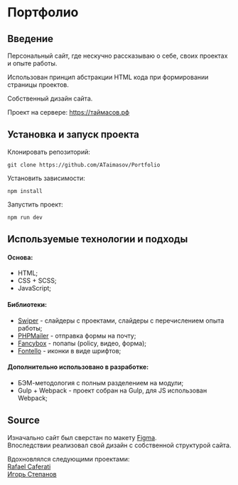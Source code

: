 # Портфолио

## Введение

Персональный сайт, где нескучно рассказываю о себе, своих проектах и опыте работы.

Использован принцип абстракции HTML кода при формировании страницы проектов.

Собственный дизайн сайта.


Проект на сервере: https://таймасов.рф

## Установка и запуск проекта

Клонировать репозиторий:

    git clone https://github.com/ATaimasov/Portfolio

Установить зависимости:

    npm install

Запустить проект:

    npm run dev


## Используемые технологии и подходы

#### Основа:
- HTML;
- CSS + SCSS;
- JavaScript;

#### Библиотеки:
- <a href="https://swiperjs.com/" target="_blank">Swiper</a> - слайдеры с проектами, слайдеры с перечислением опыта работы;
- <a href="https://github.com/PHPMailer/PHPMailer" target="_blank">PHPMailer</a> - отправка формы на почту;
- <a href="https://fancyapps.com/" target="_blank">Fancybox</a> - попапы (policy, видео, форма);
- <a href="https://fancyapps.com/" target="_blank">Fontello</a> - иконки в виде шрифтов;

#### Дополнительно использовано в разработке:
- БЭМ-методология с полным разделением на модули;
- Gulp + Webpack - проект собран на Gulp, для JS использован Webpack;


## Source

Изначально сайт был сверстан по макету <a href="https://www.figma.com/design/h96DNWwE0gxClkL6zAG7i9/Lightfolio-(Copy)?node-id=0-1&t=IbO4vzWDV3x5wpkv-1" target="_blank">Figma</a>. 
<br>Впоследствии реализовал свой дизайн с собственной структурой сайта.


Вдохновлялся следующими проектами:<br><a href="https://caferati.me/" target="_blank">Rafael Caferati</a><br><a href="https://ia-stepanov.ru/" target="_blank" class="section__link link--active">Игорь Степанов</a>



